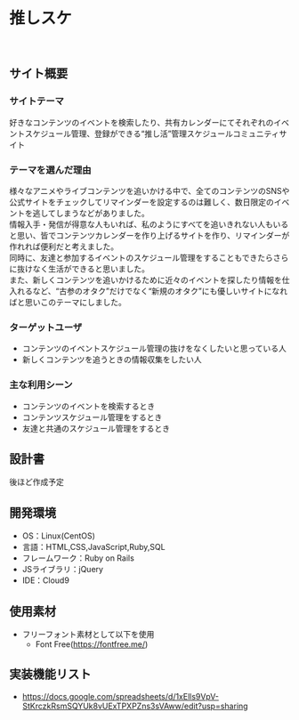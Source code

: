 # 推しスケ
​
## サイト概要
### サイトテーマ
好きなコンテンツのイベントを検索したり、共有カレンダーにてそれぞれのイベントスケジュール管理、登録ができる“推し活”管理スケジュールコミュニティサイト
​
### テーマを選んだ理由
様々なアニメやライブコンテンツを追いかける中で、全てのコンテンツのSNSや公式サイトをチェックしてリマインダーを設定するのは難しく、数日限定のイベントを逃してしまうなどがありました。</br>
情報入手・発信が得意な人もいれば、私のようにすべてを追いきれない人もいると思い、皆でコンテンツカレンダーを作り上げるサイトを作り、リマインダーが作れれば便利だと考えました。</br>
同時に、友達と参加するイベントのスケジュール管理をすることもできたらさらに抜けなく生活ができると思いました。</br>
また、新しくコンテンツを追いかけるために近々のイベントを探したり情報を仕入れるなど、“古参のオタク”だけでなく“新規のオタク”にも優しいサイトになればと思いこのテーマにしました。
​
### ターゲットユーザ
- コンテンツのイベントスケジュール管理の抜けをなくしたいと思っている人
- 新しくコンテンツを追うときの情報収集をしたい人
​
### 主な利用シーン
- コンテンツのイベントを検索するとき
- コンテンツスケジュール管理をするとき
- 友達と共通のスケジュール管理をするとき
​
## 設計書
後ほど作成予定
​
## 開発環境
- OS：Linux(CentOS)
- 言語：HTML,CSS,JavaScript,Ruby,SQL
- フレームワーク：Ruby on Rails
- JSライブラリ：jQuery
- IDE：Cloud9
​
## 使用素材
- フリーフォント素材として以下を使用
  - Font Free(https://fontfree.me/)

## 実装機能リスト
- https://docs.google.com/spreadsheets/d/1xElls9VpV-StKrczkRsmSQYUk8vUExTPXPZns3sVAww/edit?usp=sharing
